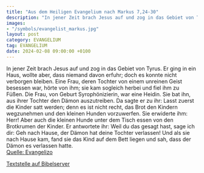 ```yaml
---
title: "Aus dem Heiligen Evangelium nach Markus 7,24-30"
description: "In jener Zeit brach Jesus auf und zog in das Gebiet von Tyrus. Er ging in ein Haus, wollte aber, dass niemand davon erfuhr; doch es konnte nicht verborgen bleiben. Eine Frau, deren Tochter von einem unreinen Geist besessen war, hörte von ihm; sie kam sogleich herbei und fiel ihm ...."
images:
- "/symbols/evangelist_markus.jpg"
layout: post
category: EVANGELIUM
tag: EVANGELIUM
date: 2024-02-08 09:00:00 +0100
---
```

In jener Zeit brach Jesus auf und zog in das Gebiet von Tyrus. Er ging in ein Haus, wollte aber, dass niemand davon erfuhr; doch es konnte nicht verborgen bleiben.
Eine Frau, deren Tochter von einem unreinen Geist besessen war, hörte von ihm; sie kam sogleich herbei und fiel ihm zu Füßen.<!--more-->
Die Frau, von Geburt Syrophönizierin, war eine Heidin. Sie bat ihn, aus ihrer Tochter den Dämon auszutreiben.
Da sagte er zu ihr: Lasst zuerst die Kinder satt werden; denn es ist nicht recht, das Brot den Kindern wegzunehmen und den kleinen Hunden vorzuwerfen.
Sie erwiderte ihm: Herr! Aber auch die kleinen Hunde unter dem Tisch essen von den Brotkrumen der Kinder.
Er antwortete ihr: Weil du das gesagt hast, sage ich dir: Geh nach Hause, der Dämon hat deine Tochter verlassen!
Und als sie nach Hause kam, fand sie das Kind auf dem Bett liegen und sah, dass der Dämon es verlassen hatte.<br>
[Quelle: Evangelizo](https://evangeliumtagfuertag.org/DE/gospel)

[Textstelle auf Bibelserver](https://www.bibleserver.com/EU/Markus7,24-30)

